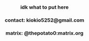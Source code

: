 <h3 align="center">idk what to put here</h3>
<h3 align="center">contact: kiokio5252@gmail.com</h3>
<h3 align="center">matrix: @thepotato0:matrix.org</h3>
